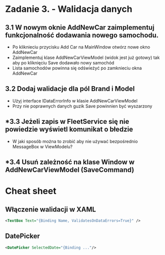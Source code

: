 # Zadanie 3. - Walidacja danych

## 3.1 W nowym oknie AddNewCar zaimplementuj funkcjonalność dodawania nowego samochodu.

- Po kliknieciu przycisku Add Car na MainWindow otwórz nowe okno AddNewCar
- Zaimplementuj klase AddNewCarViewModel (widok jest już gotowy) tak aby po kliknięciu Save dodawało nowy samochód
- Lista samochodów powinna się odświeżyć po zamknieciu okna AddNewCar

## 3.2 Dodaj walidacje dla pól Brand i Model

- Użyj interface IDataErrorInfo w klasie AddNewCarViewModel
- Przy nie poprawnych danych guzik Save powinnien być wyszarzony

## \*3.3 Jeżeli zapis w FleetService się nie powiedzie wyświetl komunikat o błedzie

- W jaki sposób można to zrobić aby nie używać bezpośrednio MessageBox w ViewModelu?

## \*3.4 Usuń zależność na klase Window w AddNewCarViewModel (SaveCommand)

# Cheat sheet

## Włączenie walidacji w XAML

```xml
<TextBox Text="{Binding Name, ValidatesOnDataErrors=True}" />
```

## DatePicker

```xml
<DatePicker SelectedDate="{Binding ..."/>
```
